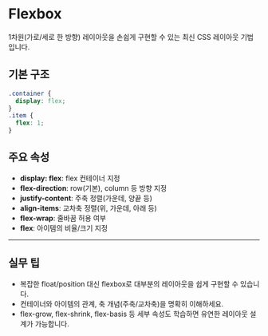 # Flexbox

1차원(가로/세로 한 방향) 레이아웃을 손쉽게 구현할 수 있는 최신 CSS 레이아웃 기법입니다.

## 기본 구조
```css
.container {
  display: flex;
}
.item {
  flex: 1;
}
```

## 주요 속성
- **display: flex**: flex 컨테이너 지정
- **flex-direction**: row(기본), column 등 방향 지정
- **justify-content**: 주축 정렬(가운데, 양끝 등)
- **align-items**: 교차축 정렬(위, 가운데, 아래 등)
- **flex-wrap**: 줄바꿈 허용 여부
- **flex**: 아이템의 비율/크기 지정

---

## 실무 팁
- 복잡한 float/position 대신 flexbox로 대부분의 레이아웃을 쉽게 구현할 수 있습니다.
- 컨테이너와 아이템의 관계, 축 개념(주축/교차축)을 명확히 이해하세요.
- flex-grow, flex-shrink, flex-basis 등 세부 속성도 학습하면 유연한 레이아웃 설계가 가능합니다.
